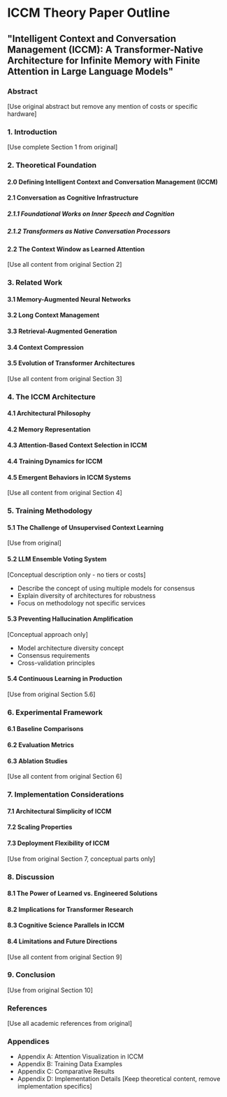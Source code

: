 # ICCM Theory Paper Outline
## "Intelligent Context and Conversation Management (ICCM): A Transformer-Native Architecture for Infinite Memory with Finite Attention in Large Language Models"

### Abstract
[Use original abstract but remove any mention of costs or specific hardware]

### 1. Introduction
[Use complete Section 1 from original]

### 2. Theoretical Foundation
#### 2.0 Defining Intelligent Context and Conversation Management (ICCM)
#### 2.1 Conversation as Cognitive Infrastructure
##### 2.1.1 Foundational Works on Inner Speech and Cognition
##### 2.1.2 Transformers as Native Conversation Processors
#### 2.2 The Context Window as Learned Attention
[Use all content from original Section 2]

### 3. Related Work
#### 3.1 Memory-Augmented Neural Networks
#### 3.2 Long Context Management
#### 3.3 Retrieval-Augmented Generation
#### 3.4 Context Compression
#### 3.5 Evolution of Transformer Architectures
[Use all content from original Section 3]

### 4. The ICCM Architecture
#### 4.1 Architectural Philosophy
#### 4.2 Memory Representation
#### 4.3 Attention-Based Context Selection in ICCM
#### 4.4 Training Dynamics for ICCM
#### 4.5 Emergent Behaviors in ICCM Systems
[Use all content from original Section 4]

### 5. Training Methodology
#### 5.1 The Challenge of Unsupervised Context Learning
[Use from original]

#### 5.2 LLM Ensemble Voting System
[Conceptual description only - no tiers or costs]
- Describe the concept of using multiple models for consensus
- Explain diversity of architectures for robustness
- Focus on methodology not specific services

#### 5.3 Preventing Hallucination Amplification
[Conceptual approach only]
- Model architecture diversity concept
- Consensus requirements
- Cross-validation principles

#### 5.4 Continuous Learning in Production
[Use from original Section 5.6]

### 6. Experimental Framework
#### 6.1 Baseline Comparisons
#### 6.2 Evaluation Metrics
#### 6.3 Ablation Studies
[Use all content from original Section 6]

### 7. Implementation Considerations
#### 7.1 Architectural Simplicity of ICCM
#### 7.2 Scaling Properties
#### 7.3 Deployment Flexibility of ICCM
[Use from original Section 7, conceptual parts only]

### 8. Discussion
#### 8.1 The Power of Learned vs. Engineered Solutions
#### 8.2 Implications for Transformer Research
#### 8.3 Cognitive Science Parallels in ICCM
#### 8.4 Limitations and Future Directions
[Use all content from original Section 9]

### 9. Conclusion
[Use from original Section 10]

### References
[Use all academic references from original]

### Appendices
- Appendix A: Attention Visualization in ICCM
- Appendix B: Training Data Examples
- Appendix C: Comparative Results
- Appendix D: Implementation Details
[Keep theoretical content, remove implementation specifics]
